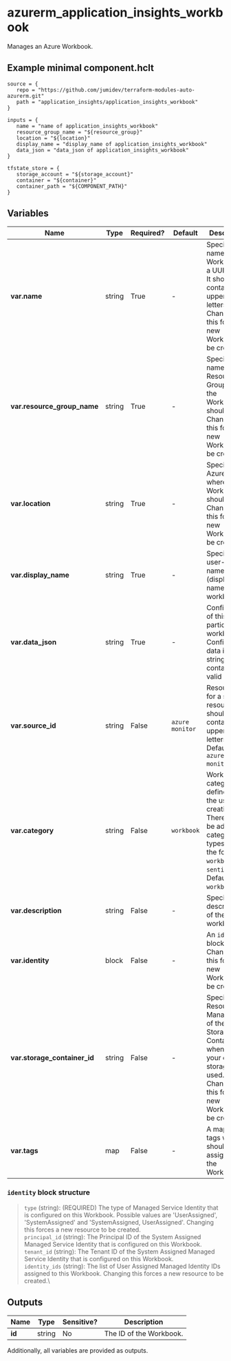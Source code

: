 # azurerm_application_insights_workbook

Manages an Azure Workbook.

## Example minimal component.hclt

```hcl
source = {
   repo = "https://github.com/jumidev/terraform-modules-auto-azurerm.git" 
   path = "application_insights/application_insights_workbook" 
}

inputs = {
   name = "name of application_insights_workbook" 
   resource_group_name = "${resource_group}" 
   location = "${location}" 
   display_name = "display_name of application_insights_workbook" 
   data_json = "data_json of application_insights_workbook" 
}

tfstate_store = {
   storage_account = "${storage_account}" 
   container = "${container}" 
   container_path = "${COMPONENT_PATH}" 
}

```

## Variables

| Name | Type | Required? |  Default  |  Description |
| ---- | ---- | --------- |  ----------- | ----------- |
| **var.name** | string | True | -  |  Specifies the name of this Workbook as a UUID/GUID. It should not contain any uppercase letters. Changing this forces a new Workbook to be created. | 
| **var.resource_group_name** | string | True | -  |  Specifies the name of the Resource Group where the Workbook should exist. Changing this forces a new Workbook to be created. | 
| **var.location** | string | True | -  |  Specifies the Azure Region where the Workbook should exist. Changing this forces a new Workbook to be created. | 
| **var.display_name** | string | True | -  |  Specifies the user-defined name (display name) of the workbook. | 
| **var.data_json** | string | True | -  |  Configuration of this particular workbook. Configuration data is a string containing valid JSON. | 
| **var.source_id** | string | False | `azure monitor`  |  Resource ID for a source resource. It should not contain any uppercase letters. Defaults to `azure monitor`. | 
| **var.category** | string | False | `workbook`  |  Workbook category, as defined by the user at creation time. There may be additional category types beyond the following: `workbook`, `sentinel`. Defaults to `workbook`. | 
| **var.description** | string | False | -  |  Specifies the description of the workbook. | 
| **var.identity** | block | False | -  |  An `identity` block. Changing this forces a new Workbook to be created. | 
| **var.storage_container_id** | string | False | -  |  Specifies the Resource Manager ID of the Storage Container when bring your own storage is used. Changing this forces a new Workbook to be created. | 
| **var.tags** | map | False | -  |  A mapping of tags which should be assigned to the Workbook. | 

### `identity` block structure

> `type` (string): (REQUIRED) The type of Managed Service Identity that is configured on this Workbook. Possible values are 'UserAssigned', 'SystemAssigned' and 'SystemAssigned, UserAssigned'. Changing this forces a new resource to be created.\
> `principal_id` (string): The Principal ID of the System Assigned Managed Service Identity that is configured on this Workbook.\
> `tenant_id` (string): The Tenant ID of the System Assigned Managed Service Identity that is configured on this Workbook.\
> `identity_ids` (string): The list of User Assigned Managed Identity IDs assigned to this Workbook. Changing this forces a new resource to be created.\



## Outputs

| Name | Type | Sensitive? | Description |
| ---- | ---- | --------- | --------- |
| **id** | string | No  | The ID of the Workbook. | 

Additionally, all variables are provided as outputs.
